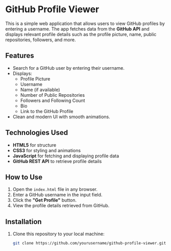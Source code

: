 # GitHub Profile Viewer

This is a simple web application that allows users to view GitHub profiles by entering a username. The app fetches data from the **GitHub API** and displays relevant profile details such as the profile picture, name, public repositories, followers, and more.

## Features

- Search for a GitHub user by entering their username.
- Displays:
  - Profile Picture
  - Username
  - Name (if available)
  - Number of Public Repositories
  - Followers and Following Count
  - Bio
  - Link to the GitHub Profile
- Clean and modern UI with smooth animations.

## Technologies Used

- **HTML5** for structure
- **CSS3** for styling and animations
- **JavaScript** for fetching and displaying profile data
- **GitHub REST API** to retrieve profile details

## How to Use

1. Open the `index.html` file in any browser.
2. Enter a GitHub username in the input field.
3. Click the **"Get Profile"** button.
4. View the profile details retrieved from GitHub.

## Installation

1. Clone this repository to your local machine:

   ```bash
   git clone https://github.com/yourusername/github-profile-viewer.git
